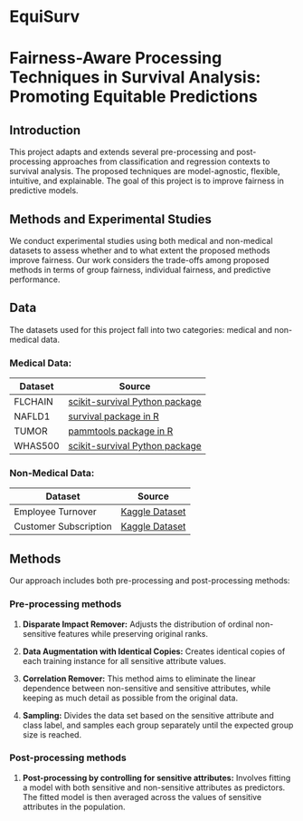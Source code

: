 # EquiSurv
# Fairness-Aware Processing Techniques in Survival Analysis: Promoting Equitable Predictions

## Introduction
This project adapts and extends several pre-processing and post-processing approaches from classification and regression contexts to survival analysis. The proposed techniques are model-agnostic, flexible, intuitive, and explainable. The goal of this project is to improve fairness in predictive models.

## Methods and Experimental Studies
We conduct experimental studies using both medical and non-medical datasets to assess whether and to what extent the proposed methods improve fairness. Our work considers the trade-offs among proposed methods in terms of group fairness, individual fairness, and predictive performance.

## Data 
The datasets used for this project fall into two categories: medical and non-medical data. 

### Medical Data:

| Dataset | Source |
|---------|--------|
| FLCHAIN | [scikit-survival Python package](https://github.com/sebp/scikit-survival) |
| NAFLD1  | [survival package in R](https://cran.r-project.org/web/packages/survival/index.html) |
| TUMOR   | [pammtools package in R](https://cran.r-project.org/web/packages/pammtools/index.html) |
| WHAS500 | [scikit-survival Python package](https://github.com/sebp/scikit-survival) |

### Non-Medical Data:

|         Dataset        |          Source        |
|------------------------|------------------------|
| Employee Turnover      | [Kaggle Dataset](https://www.kaggle.com/datasets/davinwijaya/employee-turnover) |
| Customer Subscription  | [Kaggle Dataset](https://www.kaggle.com/datasets/gsagar12/dspp1) |


## Methods

Our approach includes both pre-processing and post-processing methods:

### Pre-processing methods
1. **Disparate Impact Remover:** Adjusts the distribution of ordinal non-sensitive features while preserving original ranks.
2. **Data Augmentation with Identical Copies:** Creates identical copies of each training instance for all sensitive attribute values.
3. **Correlation Remover:** This method aims to eliminate the linear dependence between non-sensitive and sensitive attributes, while keeping as much detail as possible from the original data. 

4. **Sampling:** Divides the data set based on the sensitive attribute and class label, and samples each group separately until the expected group size is reached.

### Post-processing methods
1. **Post-processing by controlling for sensitive attributes:** Involves fitting a model with both sensitive and non-sensitive attributes as predictors. The fitted model is then averaged across the values of sensitive attributes in the population.
